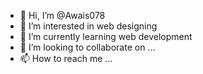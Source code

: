- 👋 Hi, I’m @Awais078
- 👀 I’m interested in web designing
- 🌱 I’m currently learning web development
- 💞️ I’m looking to collaborate on ...
- 📫 How to reach me ...

<!---
Awais078/Awais078 is a ✨ special ✨ repository because its `README.md` (this file) appears on your GitHub profile.
You can click the Preview link to take a look at your changes.
--->

